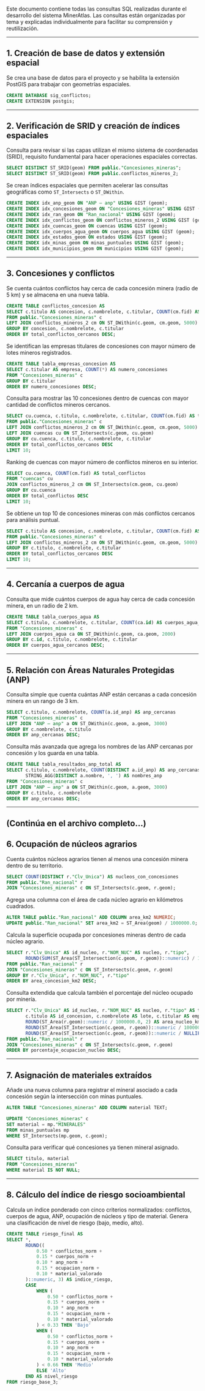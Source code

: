 Este documento contiene todas las consultas SQL realizadas durante el desarrollo del sistema MinerAtlas. Las consultas están organizadas por tema y explicadas individualmente para facilitar su comprensión y reutilización.

---

## 1. Creación de base de datos y extensión espacial

Se crea una base de datos para el proyecto y se habilita la extensión PostGIS para trabajar con geometrías espaciales.
```sql
CREATE DATABASE sig_conflictos;
CREATE EXTENSION postgis;
```

---

## 2. Verificación de SRID y creación de índices espaciales

Consulta para revisar si las capas utilizan el mismo sistema de coordenadas (SRID), requisito fundamental para hacer operaciones espaciales correctas.
```sql
SELECT DISTINCT ST_SRID(geom) FROM public."Concesiones_mineras";
SELECT DISTINCT ST_SRID(geom) FROM public.conflictos_mineros_2;
```

Se crean índices espaciales que permiten acelerar las consultas geográficas como `ST_Intersects` o `ST_DWithin`.
```sql
CREATE INDEX idx_anp_geom ON "ANP — anp" USING GIST (geom);
CREATE INDEX idx_concesiones_geom ON "Concesiones_mineras" USING GIST (geom);
CREATE INDEX idx_ran_geom ON "Ran_nacional" USING GIST (geom);
CREATE INDEX idx_conflictos_geom ON conflictos_mineros_2 USING GIST (geom);
CREATE INDEX idx_cuencas_geom ON cuencas USING GIST (geom);
CREATE INDEX idx_cuerpos_agua_geom ON cuerpos_agua USING GIST (geom);
CREATE INDEX idx_estados_geom ON estados USING GIST (geom);
CREATE INDEX idx_minas_geom ON minas_puntuales USING GIST (geom);
CREATE INDEX idx_municipios_geom ON municipios USING GIST (geom);
```

---

## 3. Concesiones y conflictos

Se cuenta cuántos conflictos hay cerca de cada concesión minera (radio de 5 km) y se almacena en una nueva tabla.
```sql
CREATE TABLE conflictos_concesion AS
SELECT c.titulo AS concesion, c.nombrelote, c.titular, COUNT(cm.fid) AS total_conflictos_cercanos
FROM public."Concesiones_mineras" c
LEFT JOIN conflictos_mineros_2 cm ON ST_DWithin(c.geom, cm.geom, 5000)
GROUP BY concesion, c.nombrelote, c.titular
ORDER BY total_conflictos_cercanos DESC;
```

Se identifican las empresas titulares de concesiones con mayor número de lotes mineros registrados.
```sql
CREATE TABLE tabla_empresas_concesion AS
SELECT c.titular AS empresa, COUNT(*) AS numero_concesiones
FROM "Concesiones_mineras" c
GROUP BY c.titular
ORDER BY numero_concesiones DESC;
```

Consulta para mostrar las 10 concesiones dentro de cuencas con mayor cantidad de conflictos mineros cercanos.
```sql
SELECT cu.cuenca, c.titulo, c.nombrelote, c.titular, COUNT(cm.fid) AS total_conflictos_cercanos
FROM public."Concesiones_mineras" c
LEFT JOIN conflictos_mineros_2 cm ON ST_DWithin(c.geom, cm.geom, 5000)
LEFT JOIN cuencas cu ON ST_Intersects(c.geom, cu.geom)
GROUP BY cu.cuenca, c.titulo, c.nombrelote, c.titular
ORDER BY total_conflictos_cercanos DESC
LIMIT 10;
```

Ranking de cuencas con mayor número de conflictos mineros en su interior.
```sql
SELECT cu.cuenca, COUNT(cm.fid) AS total_conflictos
FROM "cuencas" cu
JOIN conflictos_mineros_2 cm ON ST_Intersects(cm.geom, cu.geom)
GROUP BY cu.cuenca
ORDER BY total_conflictos DESC
LIMIT 10;
```

Se obtiene un top 10 de concesiones mineras con más conflictos cercanos para análisis puntual.
```sql
SELECT c.titulo AS concesion, c.nombrelote, c.titular, COUNT(cm.fid) AS total_conflictos_cercanos
FROM public."Concesiones_mineras" c
LEFT JOIN conflictos_mineros_2 cm ON ST_DWithin(c.geom, cm.geom, 5000)
GROUP BY c.titulo, c.nombrelote, c.titular
ORDER BY total_conflictos_cercanos DESC
LIMIT 10;
```

---

## 4. Cercanía a cuerpos de agua

Consulta que mide cuántos cuerpos de agua hay cerca de cada concesión minera, en un radio de 2 km.
```sql
CREATE TABLE tabla_cuerpos_agua AS
SELECT c.titulo, c.nombrelote, c.titular, COUNT(ca.id) AS cuerpos_agua_cercanos
FROM "Concesiones_mineras" c
LEFT JOIN cuerpos_agua ca ON ST_DWithin(c.geom, ca.geom, 2000)
GROUP BY c.id, c.titulo, c.nombrelote, c.titular
ORDER BY cuerpos_agua_cercanos DESC;
```

---

## 5. Relación con Áreas Naturales Protegidas (ANP)

Consulta simple que cuenta cuántas ANP están cercanas a cada concesión minera en un rango de 3 km.
```sql
SELECT c.titulo, c.nombrelote, COUNT(a.id_anp) AS anp_cercanas
FROM "Concesiones_mineras" c
LEFT JOIN "ANP — anp" a ON ST_DWithin(c.geom, a.geom, 3000)
GROUP BY c.nombrelote, c.titulo
ORDER BY anp_cercanas DESC;
```

Consulta más avanzada que agrega los nombres de las ANP cercanas por concesión y los guarda en una tabla.
```sql
CREATE TABLE tabla_resultados_anp_total AS
SELECT c.titulo, c.nombrelote, COUNT(DISTINCT a.id_anp) AS anp_cercanas,
       STRING_AGG(DISTINCT a.nombre, ', ') AS nombres_anp
FROM "Concesiones_mineras" c
LEFT JOIN "ANP — anp" a ON ST_DWithin(c.geom, a.geom, 3000)
GROUP BY c.titulo, c.nombrelote
ORDER BY anp_cercanas DESC;
```

---

(Continúa en el archivo completo…)
---

## 6. Ocupación de núcleos agrarios

Cuenta cuántos núcleos agrarios tienen al menos una concesión minera dentro de su territorio.
```sql
SELECT COUNT(DISTINCT r."Clv_Unica") AS nucleos_con_concesiones
FROM public."Ran_nacional" r
JOIN "Concesiones_mineras" c ON ST_Intersects(c.geom, r.geom);
```

Agrega una columna con el área de cada núcleo agrario en kilómetros cuadrados.
```sql
ALTER TABLE public."Ran_nacional" ADD COLUMN area_km2 NUMERIC;
UPDATE public."Ran_nacional" SET area_km2 = ST_Area(geom) / 1000000.0;
```

Calcula la superficie ocupada por concesiones mineras dentro de cada núcleo agrario.
```sql
SELECT r."Clv_Unica" AS id_nucleo, r."NOM_NUC" AS nucleo, r."tipo",
       ROUND(SUM(ST_Area(ST_Intersection(c.geom, r.geom))::numeric) / 1000000.0, 2) AS area_concesion_km2
FROM public."Ran_nacional" r
JOIN "Concesiones_mineras" c ON ST_Intersects(c.geom, r.geom)
GROUP BY r."Clv_Unica", r."NOM_NUC", r."tipo"
ORDER BY area_concesion_km2 DESC;
```

Consulta extendida que calcula también el porcentaje del núcleo ocupado por minería.
```sql
SELECT r."Clv_Unica" AS id_nucleo, r."NOM_NUC" AS nucleo, r."tipo" AS tipo_tenencia,
       c.titulo AS id_concesion, c.nombrelote AS lote, c.titular AS empresa,
       ROUND(ST_Area(r.geom)::numeric / 1000000.0, 2) AS area_nucleo_km2,
       ROUND(ST_Area(ST_Intersection(c.geom, r.geom))::numeric / 1000000.0, 2) AS area_ocupada_km2,
       ROUND(ST_Area(ST_Intersection(c.geom, r.geom))::numeric / NULLIF(ST_Area(r.geom)::numeric, 0) * 100.0, 2) AS porcentaje_ocupacion_nucleo
FROM public."Ran_nacional" r
JOIN "Concesiones_mineras" c ON ST_Intersects(c.geom, r.geom)
ORDER BY porcentaje_ocupacion_nucleo DESC;
```

---

## 7. Asignación de materiales extraídos

Añade una nueva columna para registrar el mineral asociado a cada concesión según la intersección con minas puntuales.
```sql
ALTER TABLE "Concesiones_mineras" ADD COLUMN material TEXT;

UPDATE "Concesiones_mineras" c
SET material = mp."MINERALES"
FROM minas_puntuales mp
WHERE ST_Intersects(mp.geom, c.geom);
```

Consulta para verificar qué concesiones ya tienen mineral asignado.
```sql
SELECT titulo, material
FROM "Concesiones_mineras"
WHERE material IS NOT NULL;
```

---

## 8. Cálculo del índice de riesgo socioambiental

Calcula un índice ponderado con cinco criterios normalizados: conflictos, cuerpos de agua, ANP, ocupación de núcleos y tipo de material. Genera una clasificación de nivel de riesgo (bajo, medio, alto).
```sql
CREATE TABLE riesgo_final AS
SELECT *,
       ROUND((
           0.50 * conflictos_norm +
           0.15 * cuerpos_norm +
           0.10 * anp_norm +
           0.15 * ocupacion_norm +
           0.10 * material_valorado
       )::numeric, 3) AS indice_riesgo,
       CASE 
           WHEN (
               0.50 * conflictos_norm +
               0.15 * cuerpos_norm +
               0.10 * anp_norm +
               0.15 * ocupacion_norm +
               0.10 * material_valorado
           ) < 0.33 THEN 'Bajo'
           WHEN (
               0.50 * conflictos_norm +
               0.15 * cuerpos_norm +
               0.10 * anp_norm +
               0.15 * ocupacion_norm +
               0.10 * material_valorado
           ) < 0.66 THEN 'Medio'
           ELSE 'Alto'
       END AS nivel_riesgo
FROM riesgo_base_3;
```
